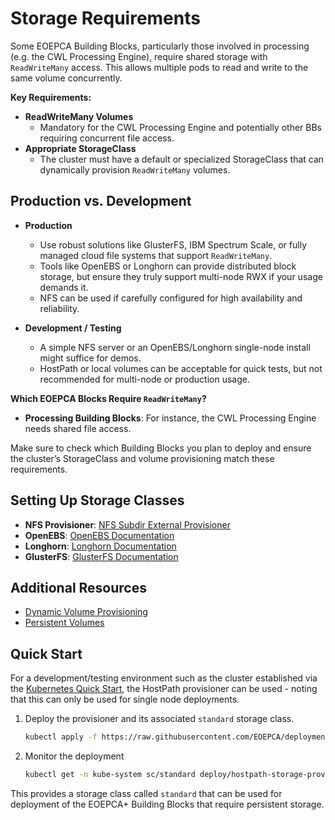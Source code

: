 
# Storage Requirements

Some EOEPCA Building Blocks, particularly those involved in processing (e.g. the CWL Processing Engine), require shared storage with `ReadWriteMany` access. This allows multiple pods to read and write to the same volume concurrently.

**Key Requirements:**

- **ReadWriteMany Volumes**  
    - Mandatory for the CWL Processing Engine and potentially other BBs requiring concurrent file access.
- **Appropriate StorageClass**  
    - The cluster must have a default or specialized StorageClass that can dynamically provision `ReadWriteMany` volumes.

## Production vs. Development

- **Production**  

    - Use robust solutions like GlusterFS, IBM Spectrum Scale, or fully managed cloud file systems that support `ReadWriteMany`.
    - Tools like OpenEBS or Longhorn can provide distributed block storage, but ensure they truly support multi-node RWX if your usage demands it.
    - NFS can be used if carefully configured for high availability and reliability.

- **Development / Testing**  

    - A simple NFS server or an OpenEBS/Longhorn single-node install might suffice for demos.
    - HostPath or local volumes can be acceptable for quick tests, but not recommended for multi-node or production usage.

**Which EOEPCA Blocks Require `ReadWriteMany`?**

- **Processing Building Blocks**: For instance, the CWL Processing Engine needs shared file access.

Make sure to check which Building Blocks you plan to deploy and ensure the cluster’s StorageClass and volume provisioning match these requirements.

## Setting Up Storage Classes

- **NFS Provisioner**: [NFS Subdir External Provisioner](https://github.com/kubernetes-sigs/nfs-subdir-external-provisioner)
- **OpenEBS**: [OpenEBS Documentation](https://openebs.io/)
- **Longhorn**: [Longhorn Documentation](https://longhorn.io/)
- **GlusterFS**: [GlusterFS Documentation](https://docs.gluster.org/en/latest/)

## Additional Resources

- [Dynamic Volume Provisioning](https://kubernetes.io/docs/concepts/storage/dynamic-provisioning/)
- [Persistent Volumes](https://kubernetes.io/docs/concepts/storage/persistent-volumes/)

## Quick Start

For a development/testing environment such as the cluster established via the [Kubernetes Quick Start](kubernetes.md#quick-start), the HostPath provisioner can be used - noting that this can only be used for single node deployments. 

1. Deploy the provisioner and its associated `standard` storage class.

      ```bash
      kubectl apply -f https://raw.githubusercontent.com/EOEPCA/deployment-guide/refs/heads/2.0-beta/docs/prerequisites/hostpath-provisioner.yaml
      ```

2. Monitor the deployment

      ```bash
      kubectl get -n kube-system sc/standard deploy/hostpath-storage-provisioner
      ```

This provides a storage class called `standard` that can be used for deployment of the EOEPCA+ Building Blocks that require persistent storage.

